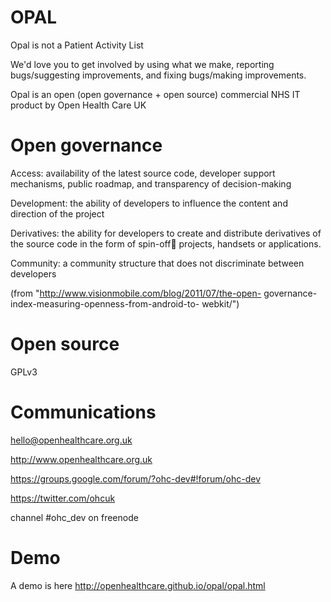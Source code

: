 OPAL
====

Opal is not a Patient Activity List

We'd love you to get involved by using what we make, reporting bugs/suggesting improvements, and fixing bugs/making improvements. 

Opal is an open (open governance + open source) commercial NHS IT product by Open Health Care UK

Open governance 
======
Access: availability of the latest source code, developer
support mechanisms, public roadmap, and transparency of
decision-making

Development: the ability of developers to influence the content
and direction of the project

Derivatives: the ability for developers to create and distribute
derivatives of the source code in the form of spin-off projects,
handsets or applications.

Community: a community structure that does not discriminate
between developers

(from "http://www.visionmobile.com/blog/2011/07/the-open-
governance-index-measuring-openness-from-android-to-
webkit/")

Open source
======
GPLv3

Communications
======
hello@openhealthcare.org.uk

http://www.openhealthcare.org.uk

https://groups.google.com/forum/?ohc-dev#!forum/ohc-dev

https://twitter.com/ohcuk

channel #ohc_dev on freenode

Demo
======
A demo is here http://openhealthcare.github.io/opal/opal.html
